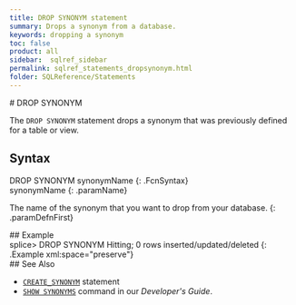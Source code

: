 ```yaml
---
title: DROP SYNONYM statement
summary: Drops a synonym from a database.
keywords: dropping a synonym
toc: false
product: all
sidebar:  sqlref_sidebar
permalink: sqlref_statements_dropsynonym.html
folder: SQLReference/Statements
---
```

<section>
<div class="TopicContent" data-swiftype-index="true" markdown="1">
# DROP SYNONYM

The `DROP SYNONYM` statement drops a synonym that was previously defined
for a table or view.

## Syntax

<div class="fcnWrapperWide" markdown="1">
    DROP SYNONYM synonymName
{: .FcnSyntax}

</div>
<div class="paramList" markdown="1">
synonymName
{: .paramName}

The name of the synonym that you want to drop from your database.
{: .paramDefnFirst}

</div>
## Example

<div class="preWrapper" markdown="1">
    splice> DROP SYNONYM Hitting;
    0 rows inserted/updated/deleted
{: .Example xml:space="preserve"}

</div>
## See Also

* [`CREATE_SYNONYM`](sqlref_statements_createrole.html) statement
* [`SHOW SYNONYMS`](cmdlineref_showsynonyms.html) command in our
  *Developer's Guide*.

</div>
</section>

